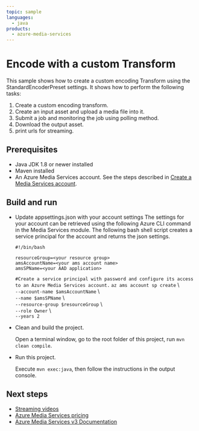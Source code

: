 ```yaml
---
topic: sample
languages:
  - java
products:
  - azure-media-services
---
```


# Encode with a custom Transform

This sample shows how to create a custom encoding Transform using the StandardEncoderPreset settings. It shows how to perform the following tasks:

1. Create a custom encoding transform.
1. Create an input asset and upload a media file into it.
1. Submit a job and monitoring the job using polling method.
1. Download the output asset.
1. print urls for streaming.

## Prerequisites

* Java JDK 1.8 or newer installed
* Maven installed
* An Azure Media Services account. See the steps described in [Create a Media Services account](https://docs.microsoft.com/azure/media-services/latest/create-account-cli-quickstart).

## Build and run

* Update appsettings.json with your account settings The settings for your account can be retrieved using the following Azure CLI command in the Media Services module. The following bash shell script creates a service principal for the account and returns the json settings.

    `#!/bin/bash`

    `resourceGroup=<your resource group>`\
    `amsAccountName=<your ams account name>`\
    `amsSPName=<your AAD application>`

    `#Create a service principal with password and configure its access to an Azure Media Services account.`
    `az ams account sp create` \\\
    `--account-name $amsAccountName` \\\
    `--name $amsSPName` \\\
    `--resource-group $resourceGroup` \\\
    `--role Owner` \\\
    `--years 2`

* Clean and build the project.

    Open a terminal window, go to the root folder of this project, run `mvn clean compile`.

* Run this project.

    Execute `mvn exec:java`, then follow the instructions in the output console.

## Next steps

* [Streaming videos](https://docs.microsoft.com/en-us/azure/media-services/latest/stream-files-tutorial-with-api)
* [Azure Media Services pricing](https://azure.microsoft.com/pricing/details/media-services/)
* [Azure Media Services v3 Documentation](https://docs.microsoft.com/azure/media-services/latest/)
